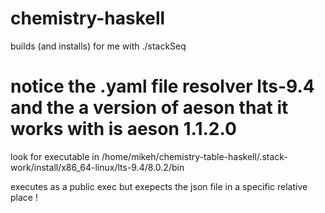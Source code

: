 # chemistry-haskell

builds (and installs) for me with ./stackSeq

# notice the .yaml file resolver lts-9.4 and the a version of aeson that it works with is aeson 1.1.2.0

look for executable in
/home/mikeh/chemistry-table-haskell/.stack-work/install/x86_64-linux/lts-9.4/8.0.2/bin

executes as a public exec  but exepects the json file in a specific relative place !

